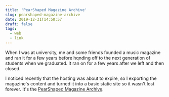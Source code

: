 ```yaml
---
title: 'PearShaped Magazine Archive'
slug: pearshaped-magazine-archive
date: 2019-12-31T14:50:57
draft: false
tags:
  - web
  - link
---
```


When I was at university, me and some friends founded a music magazine and ran it for a few years before hqnding off to the next generation of students when we graduated. It ran on for a few years after we left and then closed.

I noticed recently that the hosting was about to expire, so I exporting the magazine's content and turned it into a basic static site so it wasn't lost forever. It's the [PearShaped Magazine Archive](https://pearshapedarchive.com).
